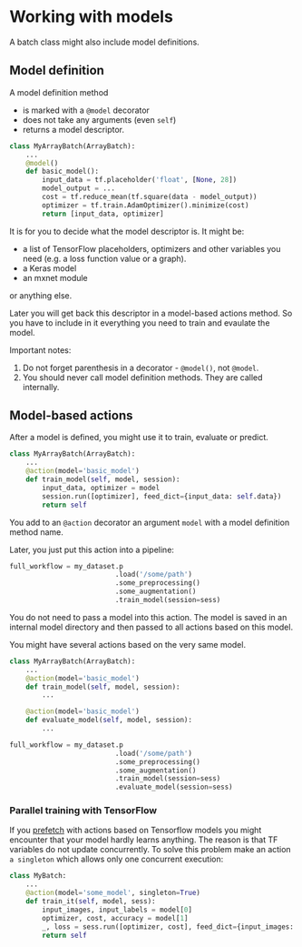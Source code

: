 # Working with models

A batch class might also include model definitions.

## Model definition
A model definition method
- is marked with a `@model` decorator
- does not take any arguments (even `self`)
- returns a model descriptor.

```python
class MyArrayBatch(ArrayBatch):
    ...
    @model()
    def basic_model():
        input_data = tf.placeholder('float', [None, 28])
        model_output = ...
        cost = tf.reduce_mean(tf.square(data - model_output))
        optimizer = tf.train.AdamOptimizer().minimize(cost)
        return [input_data, optimizer]
```
It is for you to decide what the model descriptor is. It might be:
- a list of TensorFlow placeholders, optimizers and other variables you need (e.g. a loss function value or a graph).
- a Keras model
- an mxnet module

or anything else.

Later you will get back this descriptor in a model-based actions method. So you have to include in it everything you need to train and evaulate the model.

Important notes:
1. Do not forget parenthesis in a decorator - `@model()`, not `@model`.
1. You should never call model definition methods. They are called internally.

## Model-based actions
After a model is defined, you might use it to train, evaluate or predict.

```python
class MyArrayBatch(ArrayBatch):
    ...
    @action(model='basic_model')
    def train_model(self, model, session):
        input_data, optimizer = model
        session.run([optimizer], feed_dict={input_data: self.data})
        return self
```
You add to an `@action` decorator an argument `model` with a model definition method name.

Later, you just put this action into a pipeline:
```python
full_workflow = my_dataset.p
                          .load('/some/path')
                          .some_preprocessing()
                          .some_augmentation()
                          .train_model(session=sess)
```
You do not need to pass a model into this action. The model is saved in an internal model directory and then passed to all actions based on this model.

You might have several actions based on the very same model.
```python
class MyArrayBatch(ArrayBatch):
    ...
    @action(model='basic_model')
    def train_model(self, model, session):
        ...

    @action(model='basic_model')
    def evaluate_model(self, model, session):
        ...

full_workflow = my_dataset.p
                          .load('/some/path')
                          .some_preprocessing()
                          .some_augmentation()
                          .train_model(session=sess)
                          .evaluate_model(session=sess)
```

### Parallel training with TensorFlow
If you [prefetch](prefetch.md) with actions based on Tensorflow models you might encounter that your model hardly learns anything. The reason is that TF variables do not update concurrently. To solve this problem make an action `a singleton` which allows only one concurrent execution:
```python
class MyBatch:
    ...
    @action(model='some_model', singleton=True)
    def train_it(self, model, sess):
        input_images, input_labels = model[0]
        optimizer, cost, accuracy = model[1]
        _, loss = sess.run([optimizer, cost], feed_dict={input_images: self.images, input_labels: self.labels})
        return self
```
